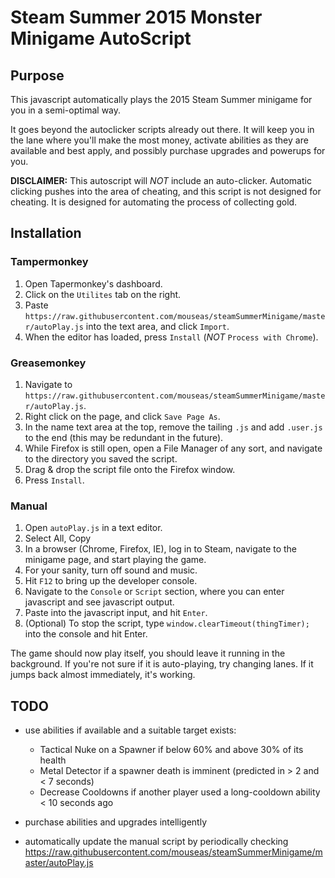 # Steam Summer 2015 Monster Minigame AutoScript #

## Purpose ##

This javascript automatically plays the 2015 Steam Summer minigame for you in a semi-optimal way.

It goes beyond the autoclicker scripts already out there. It will keep you in the lane where you'll make the most money, activate abilities as they are available and best apply, and possibly purchase upgrades and
powerups for you.

**DISCLAIMER:** This autoscript will *NOT* include an auto-clicker. Automatic clicking pushes into the area of cheating, and this script is not designed for cheating. It is designed for automating the process of collecting gold.

## Installation ##

### Tampermonkey ###

1. Open Tapermonkey's dashboard.
2. Click on the `Utilites` tab on the right.
3. Paste `https://raw.githubusercontent.com/mouseas/steamSummerMinigame/master/autoPlay.js` into the text area, and click `Import`.
4. When the editor has loaded, press `Install` (*NOT* `Process with Chrome`).

### Greasemonkey ###

1. Navigate to `https://raw.githubusercontent.com/mouseas/steamSummerMinigame/master/autoPlay.js`.
2. Right click on the page, and click `Save Page As`.
3. In the name text area at the top, remove the tailing `.js` and add `.user.js` to the end (this may be redundant in the future).
4. While Firefox is still open, open a File Manager of any sort, and navigate to the directory you saved the script.
5. Drag & drop the script file onto the Firefox window.
6. Press `Install`.

### Manual ###

1. Open `autoPlay.js` in a text editor.
2. Select All, Copy
3. In a browser (Chrome, Firefox, IE), log in to Steam, navigate to the minigame page, and start playing the game.
4. For your sanity, turn off sound and music.
5. Hit `F12` to bring up the developer console.
6. Navigate to the `Console` or `Script` section, where you can enter javascript and see javascript output.
7. Paste into the javascript input, and hit `Enter`.
8. (Optional) To stop the script, type `window.clearTimeout(thingTimer);` into the console and hit Enter.

The game should now play itself, you should leave it running in the background. If you're not sure if it
is auto-playing, try changing lanes. If it jumps back almost immediately, it's working.

## TODO ##

- use abilities if available and a suitable target exists:
	 - Tactical Nuke on a Spawner if below 60% and above 30% of its health
	 - Metal Detector if a spawner death is imminent (predicted in > 2 and < 7 seconds)
	 - Decrease Cooldowns if another player used a long-cooldown ability < 10 seconds ago
	
- purchase abilities and upgrades intelligently
- automatically update the manual script by periodically checking https://raw.githubusercontent.com/mouseas/steamSummerMinigame/master/autoPlay.js